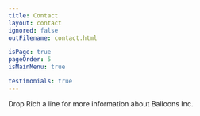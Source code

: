 ```yaml
---
title: Contact
layout: contact
ignored: false
outFilename: contact.html

isPage: true
pageOrder: 5
isMainMenu: true

testimonials: true
---
```

Drop Rich a line for more information about Balloons Inc.